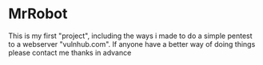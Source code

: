 # MrRobot
This is my first "project", including the ways i made to do a simple pentest to a webserver "vulnhub.com".
If anyone have a better way of doing things please contact me thanks in advance
